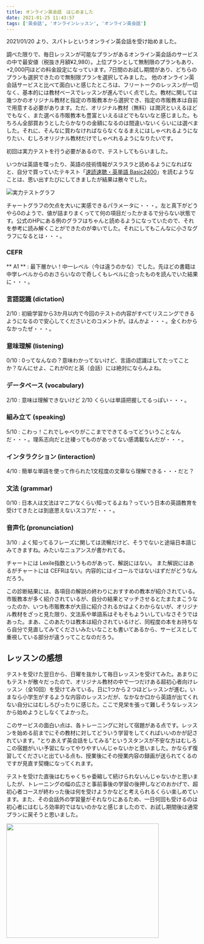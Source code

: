 ```yaml
---
title: オンライン英会話　はじめました
date: 2021-01-25 11:43:57
tags: ['英会話', 'オンラインレッスン', 'オンライン英会話']
---
```


2021/01/20 より、スパトレというオンライン英会話を受け始めました。

調べた限りで、毎日レッスンが可能なプランがあるオンライン英会話のサービスの中で最安値（税抜き月額¥2,980）。上位プランとして無制限のプランもあり、+2,000円ほどの料金設定になっています。7日間のお試し期間があり、どちらのプランも選択できたので無制限プランを選択してみました。
他のオンライン英会話サービスと比べて面白いと感じたところは、フリートークのレッスンが一切なく、基本的には教材ベースでレッスンが進んでいく点でした。教材に関しては幾つかのオリジナル教材と指定の市販教本から選択でき、指定の市販教本は自前で用意する必要があります。ただ、オリジナル教材（無料）は潤沢といえるほどでもなく、また選べる市販教本も豊富といえるほどでもないなと感じました。もちろん全部買おうとしたらかなりの金額になるのは間違いないくらいには選べました。それに、そんなに買わなければならなくなるまえにはしゃべれるようになりたい、むしろオリジナル教材だけでしゃべれるようになりたいです。

初回は実力テストを行う必要があるので、テストしてもらいました。

いつかは英語を喋ったり、英語の技術情報がスラスラと読めるようになればなと、自分で買っていたテキスト「[速読速聴・英単語 Basic2400](https://amzn.to/2M4Ea0e "速読速聴・英単語 Basic2400")」を読むようなことは、思い出すたびにしてきましたが結果は散々でした。

![実力テストグラフ](/2021/01/25/started-learning-online-english-conversation/2021-01-25-161359.png "実力テストグラフ")

チャートグラフの欠点を大いに実感できるパラメータに・・・。左と真下がどうやら0のようで、値が詰まりまくってて何の項目だったかまるで分らない状態です。公式のHPにある例のグラフはちゃんと読めるようになっていたので、それを参考に読み解くことができたのが幸いでした。それにしてもこんなに小さなグラフになるとは・・・。

### CEFR
** A1 ** : 最下層かい！中一レベル（今は違うのかな）でした。先ほどの書籍は中学レベルからのおさらいなので奇しくもレベルに合ったものを読んでいた結果に・・・。

### 言語認識 (dictation)
2/10 : 初級学習から3か月以内で今回のテストの内容がすべてリスニングできるようになるので安心してくださいとのコメントが。ほんかよ・・・。全くわからなかったぜ・・・。

### 意味理解 (listening)
0/10 : 0ってなんなの？意味わかってないけど、言語の認識はしてたってことか？なんにせよ、これが0だと英（会話）には絶対にならんよね。

### データベース (vocabulary)
2/10 : 意味は理解できないけど 2/10 くらいは単語把握してるっぽい・・・。

### 組み立て (speaking)
5/10 : こわっ！これでしゃべりがここまでできてるってどういうことなんだ・・・。理系志向だと辻褄ってものがあってない感満載なんだが・・・。

### インタラクション (interaction)
4/10 : 簡単な単語を使って作られた1文程度の文章なら理解できる・・・だと？

### 文法 (grammar)
0/10 : 日本人は文法はマニアなくらい知ってるよね？っていう日本の英語教育を受けてきたとは到底思えないスコアだ・・・。

### 音声化 (pronunciation)
3/10 : よく知ってるフレーズに関しては流暢だけど、そうでないと途端日本語じみてきますね。みたいなニュアンスが書かれてる。

チャートには Lexile指数というものがあって、解説にはない。
また解説にはあるがチャートには CEFRはない。内容的にはイコールではないはずだがどうなんだろう。

この診断結果には、各項目の解説の終わりにおすすめの教本が紹介されている。市販教本が多く紹介されているが、自分の結果とマッチさせるとたまたまこうなったのか、いつも市販教本が大目に紹介されるかはよくわからないが、オリジナル教材をざっと見た限り、文法系や単語系はそもそもよういしていなさそうではあった。まあ、このあたりは教本は紹介されているけど、同程度の本をお持ちなら自分で見直してみてくださいみたいなことも書いてあるから、サービスとして重視している部分が違うってことなのだろう。

## レッスンの感想

テストを受けた翌日から、日曜を抜かして毎日レッスンを受けてみた。あまりにもテストが散々だったので、オリジナル教材の中で一つだけある超初心者向けレッスン（全10回）を受けてみている。日に1つから２つほどレッスンが進む。いまなら小学生がするような内容のレッスンだが、なかなか口から英語が出てくれない自分にはむしろぴったりに感じた。ここで見栄を張って難しそうなレッスンから始めようとしなくてよかった。

このサービスの面白い点は、各トレーニングに対して宿題がある点です。レッスンを始める前までにその教材に対してどういう学習をしてくればいいのかが記されています。"とりあえず英会話をしてみる"というスタンスが不安な方はむしろこの宿題がいい予習になってやりやすいんじゃないかと思いました。かならず復習してくださいと出ている点も、授業後にその授業内容の録画が送られてくるのですが見直す契機になってくれます。

テストを受けた直後はむちゃくちゃ委縮して続けられないんじゃないかと思いましたが、トレーニングの幅の広さと事前事後の学習の後押しなどのおかげで、超初心者コースが終わった後は何を受けようかなどと考えられるくらい楽しめています。また、その会話外の学習量がそれなりにあるため、一日何回も受けるのは初心者にはむしろ効率的ではないのかなと感じましたので、お試し期間後は通常プランに戻そうと思いました。

<a href="//af.moshimo.com/af/c/click?a_id=2406885&p_id=3096&pc_id=7158&pl_id=40612&guid=ON" rel="nofollow"><img src="//image.moshimo.com/af-img/1881/000000040612.png" width="400" height="300" style="border:none;"></a><img src="//i.moshimo.com/af/i/impression?a_id=2406885&p_id=3096&pc_id=7158&pl_id=40612" width="1" height="1" style="border:none;">